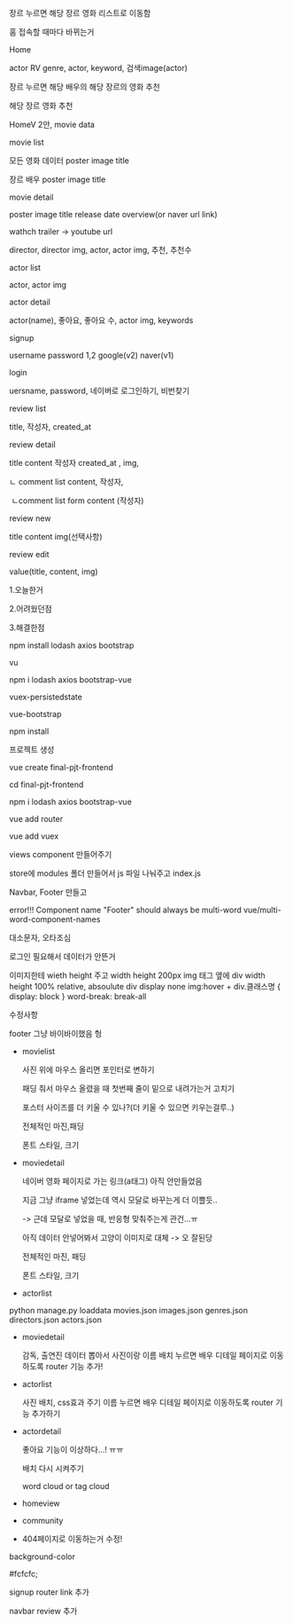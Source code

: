 장르 누르면 해당 장르 영화 리스트로 이동함

홈 접속할 때마다 바뀌는거



Home 

actor RV genre, actor, keyword, 검색image(actor)

장르 누르면 해당 배우의 해당 장르의 영화 추천

해당 장르 영화 추천

HomeV 2안, movie data



movie list

모든 영화 데이터 poster image title

장르 배우 poster image  title



movie detail

poster image  title release date overview(or naver url link)

wathch trailer -> youtube url 

director, director img, actor, actor img, 추천, 추천수



actor list

actor, actor img



actor detail

actor(name),  좋아요, 좋아요 수, actor img, keywords



signup

username password 1,2 google(v2) naver(v1)



login

uersname, password, 네이버로 로그인하기, 비번찾기



review list

title, 작성자, created_at



review detail

title content 작성자 created_at , img, 

ㄴ comment list content, 작성자,

​	ㄴcomment list form content (작성자) 





review new

title content img(선택사항)



review edit

value(title, content, img)





 

1.오늘한거

2.어려웠던점

3.해결한점



npm install lodash axios bootstrap

vu

npm i lodash axios bootstrap-vue

vuex-persistedstate

vue-bootstrap



 npm install 





프로젝트 생성 

vue create final-pjt-frontend

cd final-pjt-frontend

npm i lodash axios bootstrap-vue

vue add router 

vue add vuex

views component 만들어주기

store에 modules 폴더 만들어서 js 파일 나눠주고 index.js 

Navbar, Footer 만들고 

error!!!  Component name "Footer" should always be multi-word  vue/multi-word-component-names 



대소문자, 오타조심

로그인 필요해서 데이터가 안뜬거



이미지한테 wieth height 주고 width height 200px img 태그 옆에 div width height 100% relative, absoulute div display none img:hover + div.클래스명 { display: block } word-break: break-all



수정사항

footer 그냥 바이바이했음 헝

- movielist

  사진 위에 마우스 올리면 포인터로 변하기

  패딩 줘서 마우스 올렸을 때 첫번째 줄이 밑으로 내려가는거 고치기

  포스터 사이즈를 더 키울 수 있나?(더 키울 수 있으면 키우는걸루..)

  전체적인 마진,패딩

  폰트 스타일, 크기

- moviedetail

  네이버 영화 페이지로 가는 링크(a태그) 아직 안만들었음

  지금 그냥 iframe 넣었는데 역시 모달로 바꾸는게 더 이쁠듯..

  -> 근데 모달로 넣었을 때, 반응형 맞춰주는게 관건...ㅠ

  아직 데이터 안넣어봐서 고양이 이미지로 대체 -> 오 잘된당

  전체적인 마진, 패딩

  폰트 스타일, 크기

- actorlist



 python manage.py loaddata movies.json images.json genres.json directors.json actors.json



- moviedetail

  감독, 출연진 데이터 뽑아서 사진이랑 이름 배치 누르면 배우 디테일 페이지로 이동하도록 router 기능 추가!

- actorlist

  사진 배치, css효과 주기 이름 누르면 배우 디테일 페이지로 이동하도록 router 기능 추가하기

- actordetail 

  좋아요 기능이 이상하다...! ㅠㅠ

  배치 다시 시켜주기 

   word cloud or tag cloud 

- homeview

- community

- 404페이지로 이동하는거 수정!



background-color

\#fcfcfc;



signup router link 추가

navbar review 추가









